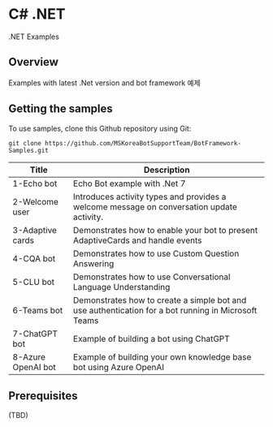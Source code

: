 # C# .NET 
.NET Examples

## Overview
Examples with latest .Net version and bot framework
 예제

## Getting the samples
To use samples, clone this Github repository using Git:

```
git clone https://github.com/MSKoreaBotSupportTeam/BotFramework-Samples.git
```

| Title | Description |
|---------|---------|
| 1-Echo bot | Echo Bot example with .Net 7 |
| 2-Welcome user | Introduces activity types and provides a welcome message on conversation update activity.|
| 3-Adaptive cards | Demonstrates how to enable your bot to present AdaptiveCards and handle events |
| 4-CQA bot | Demonstrates how to use Custom Question Answering |
| 5-CLU bot | Demonstrates how to use Conversational Language Understanding |
| 6-Teams bot | Demonstrates how to create a simple bot and use authentication for a bot running in Microsoft Teams |
| 7-ChatGPT bot | Example of building a bot using ChatGPT  |
| 8-Azure OpenAI bot | Example of building your own knowledge base bot using Azure OpenAI |

## Prerequisites
(TBD)


